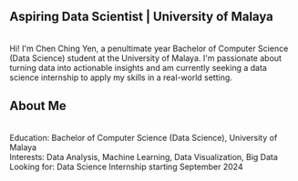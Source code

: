 
<h2>Aspiring Data Scientist | University of Malaya</h2></br>
Hi! I'm Chen Ching Yen, a penultimate year Bachelor of Computer Science (Data Science) student at the University of Malaya. I'm passionate about turning data into actionable insights and am currently seeking a data science internship to apply my skills in a real-world setting.

<h2>About Me</h2></br>
Education: Bachelor of Computer Science (Data Science), University of Malaya</br>
Interests: Data Analysis, Machine Learning, Data Visualization, Big Data</br>
Looking for: Data Science Internship starting September 2024
<!---
ChenChingYen/ChenChingYen is a ✨ special ✨ repository because its `README.md` (this file) appears on your GitHub profile.
You can click the Preview link to take a look at your changes.
--->
